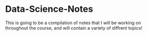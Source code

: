 # Data-Science-Notes
This is going to be a compilation of notes that I will be working on throughout the course, and will contain a variety of diffrent topics!